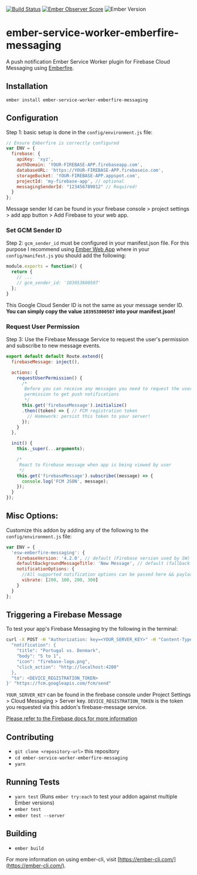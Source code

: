 [![Build Status](https://travis-ci.org/Matt-Jensen/ember-service-worker-emberfire-messaging.svg?branch=master)](https://travis-ci.org/Matt-Jensen/ember-service-worker-emberfire-messaging)
[![Ember Observer Score](http://emberobserver.com/badges/ember-service-worker-emberfire-messaging.svg)](http://emberobserver.com/addons/ember-service-worker-emberfire-messaging)
![Ember Version](https://embadge.io/v1/badge.svg?start=2.12.0)

# ember-service-worker-emberfire-messaging

A push notification Ember Service Worker plugin for Firebase Cloud Messaging using [Emberfire](https://github.com/firebase/emberFire).

## Installation
`ember install ember-service-worker-emberfire-messaging`

## Configuration
Step 1: basic setup is done in the `config/environment.js` file:
```js
// Ensure Emberfire is correctly configured
var ENV = {
  firebase: {
    apiKey: 'xyz',
    authDomain: 'YOUR-FIREBASE-APP.firebaseapp.com',
    databaseURL: 'https://YOUR-FIREBASE-APP.firebaseio.com',
    storageBucket: 'YOUR-FIREBASE-APP.appspot.com',
    projectId: 'my-firebase-app', // optional
    messagingSenderId: "123456789012" // Required!
  }
};
```
Message sender Id can be found in your firebase console > project settings > add app button > Add Firebase to your web app.

### Set GCM Sender ID
Step 2: `gcm_sender_id` must be configured in your manifest.json file.  For this purpose I recommend using [Ember Web App](https://github.com/san650/ember-web-app) where in your `config/manifest.js` you should add the following:
```js
module.exports = function() {
  return {
    // ...
    // gcm_sender_id: '103953800507'
  };
}
```
This Google Cloud Sender ID is not the same as your message sender ID.  **You can simply copy the value `103953800507` into your manifest.json!**

### Request User Permission
Step 3: Use the Firebase Message Service to request the user's permission and subscribe to new message events.

```js
export default default Route.extend({
  firebaseMessage: inject(),

  actions: {
    requestUserPermission() {
      /*
       Before you can receive any messages you need to request the users'
       permission to get push notifications
       */
      this.get('firebaseMessage').initialize()
      .then((token) => { // FCM registration token
        // Homework: persist this token to your server!
      });
    }
  },

  init() {
    this._super(...arguments);

    /*
     React to Firebase message when app is being viewed by user
     */
    this.get('firebaseMessage').subscribe((message) => {
      console.log('FCM JSON', message);
    });
  }
});
```

## Misc Options:
Customize this addon by adding any of the following to the `config/environment.js` file:
```js
var ENV = {
  'esw-emberfire-messaging': {
    firebaseVersion: '4.2.0', // default (Firebase version used by SW)
    defaultBackgroundMessageTitle: 'New Message', // default (fallback title for background message)
    notificationOptions: {
      //All supported notification options can be passed here && payload should have data key without the notification key
      vibrate: [200, 100, 200, 300]
    }
  }
};
```

## Triggering a Firebase Message
To test your app's Firebase Messaging try the following in the terminal:

```sh
curl -X POST -H "Authorization: key=<YOUR_SERVER_KEY>" -H "Content-Type: application/json" -d '{
  "notification": {
    "title": "Portugal vs. Denmark",
    "body": "5 to 1",
    "icon": "firebase-logo.png",
    "click_action": "http://localhost:4200"
  },
  "to": <DEVICE_REGISTRATION_TOKEN>
}' "https://fcm.googleapis.com/fcm/send"
```
`YOUR_SERVER_KEY` can be found in the firebase console under Project Settings > Cloud Messaging > Server key.
`DEVICE_REGISTRATION_TOKEN` is the token you requested via this addon's firebase-message service.

[Please refer to the Firebase docs for more information]( https://firebase.google.com/docs/cloud-messaging/js/first-message)

## Contributing
* `git clone <repository-url>` this repository
* `cd ember-service-worker-emberfire-messaging`
* `yarn`

## Running Tests

* `yarn test` (Runs `ember try:each` to test your addon against multiple Ember versions)
* `ember test`
* `ember test --server`

## Building

* `ember build`

For more information on using ember-cli, visit [https://ember-cli.com/](https://ember-cli.com/).
